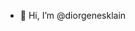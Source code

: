 - 👋 Hi, I’m @diorgenesklain

<!---
diorgenesklain/diorgenesklain is a ✨ special ✨ repository because its `README.md` (this file) appears on your GitHub profile.
You can click the Preview link to take a look at your changes.
--->
